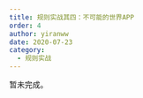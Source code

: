 ```yaml
---
title: 规则实战其四：不可能的世界APP
order: 4
author: yiranww
date: 2020-07-23
category:
  - 规则实战
---
```


暂未完成。

<!-- more -->
